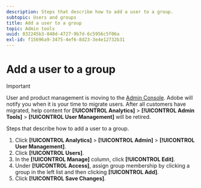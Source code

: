 ```yaml
---
description: Steps that describe how to add a user to a group.
subtopic: Users and groups
title: Add a user to a group
topic: Admin tools
uuid: 032245b3-848d-4727-9b7d-6c5956c5f06a
exl-id: f15696a9-3475-4ef6-8d23-3e4e12732b31
---
```

# Add a user to a group

>[!IMPORTANT]
>
>User and product management is moving to the [Admin Console](https://helpx.adobe.com/enterprise/using/admin-console.html). Adobe will notify you when it is your time to migrate users. After all customers have migrated, help content for **[!UICONTROL Analytics]** > **[!UICONTROL Admin Tools]** > **[!UICONTROL User Management]** will be retired.

Steps that describe how to add a user to a group.

1. Click **[!UICONTROL Analytics]** > **[!UICONTROL Admin]** > **[!UICONTROL User Management]**.
1. Click **[!UICONTROL Users]**.
1. In the **[!UICONTROL Manage]** column, click **[!UICONTROL Edit]**.
1. Under **[!UICONTROL Access]**, assign group membership by clicking a group in the left list and then clicking **[!UICONTROL Add]**.
1. Click **[!UICONTROL Save Changes]**.
